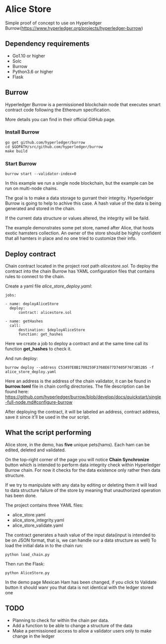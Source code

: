 # Alice Store
Simple proof of concept to use on Hyperledger Burrow(https://www.hyperledger.org/projects/hyperledger-burrow)

## Dependency requirements
- Go1.10 or higher
- Solc
- Burrow
- Python3.6 or higher
- Flask

## Burrow
Hyperledger Burrow is a permissioned blockchain node that executes smart contract code following the Ethereum specification.

More details you can find in their official GitHub page.

### Install Burrow
```
go get github.com/hyperledger/burrow
cd $GOPATH/src/github.com/hyperledger/burrow
make build
```

### Start Burrow
```
burrow start --validator-index=0
```


In this example we run a single node blockchain, but the example can be run on multi-node chains.

The goal is to make a data storage to gurrant their integrity. Hyperledger Burrow is going to help to achive this case.
A hash value of the data is being generated and stored in the chain.

If the current data structure or values altered, the integrity will be faild.

The example demonstrates some pet store, named after Alice, that hosts exotic hamsters collection.
An owner of the store should be highly confident that all hamters in place and no one tried to customize their info.

## Deploy contract
Chain contract located in the project root path _alicestore.sol_.
To deploy the contract into the chain Burrow has YAML configuration files that contains rules to connect to the chain.

Create a yaml file _alice_store_deploy.yaml_:
```
jobs:

- name: deployAliceStore
  deploy:
      contract: alicestore.sol

- name: getHashes
  call:
      destination: $deployAliceStore
      function: get_hashes
```

Here we create a job to deploy a contract and at the same time call its function **get_hashes** to check it.

And run deploy:
```
burrow deploy --address C53497E8B1708259F3768E677D7405F7673B52B5 -f alice_store_deploy.yaml
```

Here an address is the address of the chain validator, it can be found in **burrow.toml** file in chain config directories.
The file description can be found here: https://github.com/hyperledger/burrow/blob/develop/docs/quickstart/single-full-node.md#configure-burrow

After deploying the contract, it will be labeled an address, contract address, save it since it'll be used in the our script.

## What the script performing
Alice store, in the demo, has **five** unique pets(hams). Each ham can be edited, deleted and validated.

On the top-right corner of the page you will notice **Chain Synchronize** button which is intended to perform data integrity check within Hyperledger Burrow chain.
For now it checks for the data existence only rather then data structure.

If we try to manipulate with any data by editing or deleting them it will lead to data structure failure of the store by meaning that unauthorized operation has been done.

The project contains three YAML files:
 - alice_store.yaml
 - alice_store_integrity.yaml
 - alice_store_validate.yaml

The contract generates a hash value of the input data(input is intended to be on JSON format, that is, we can handle our a data structure as well)
To load the initial data in to the chain run:
```
python load_chain.py
```

Then run the Flask:
```
python AliceStore.py
```

In the demo page Mexican Ham has been changed, if you click to Validate button it should wanr you that data is not identical with the ledger stored one

## TODO
 - Planning to check for within the chain per data.
 - Add a function to be able to change a structure of the data
 - Make a permissioned access to allow a validator users only to make change in the ledger


